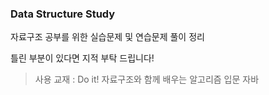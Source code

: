 ### Data Structure Study

자료구조 공부를 위한 실습문제 및 연습문제 풀이 정리

틀린 부분이 있다면 지적 부탁 드립니다!
> 사용 교재 : Do it! 자료구조와 함께 배우는 알고리즘 입문 자바
